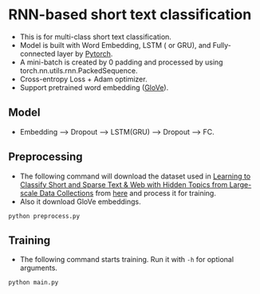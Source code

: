 # RNN-based short text classification

- This is for multi-class short text classification.
- Model is built with Word Embedding, LSTM ( or GRU), and Fully-connected layer by [Pytorch](http://pytorch.org).
- A mini-batch is created by 0 padding and processed by using torch.nn.utils.rnn.PackedSequence.
- Cross-entropy Loss + Adam optimizer.
- Support pretrained word embedding ([GloVe](https://nlp.stanford.edu/projects/glove/)).
## Model
- Embedding --> Dropout --> LSTM(GRU) --> Dropout --> FC.



## Preprocessing
- The following command will download the dataset used in
 [Learning to Classify Short and Sparse Text & Web with Hidden Topics from Large-scale Data Collections](https://citeseerx.ist.psu.edu/viewdoc/download?doi=10.1.1.332.6000&rep=rep1&type=pdf)
 from [here](http://jwebpro.sourceforge.net/data-web-snippets.tar.gz) and process it for training.
- Also it download GloVe embeddings.
```
python preprocess.py
```

## Training

- The following command starts training. Run it with ```-h``` for optional arguments.

```
python main.py
```
